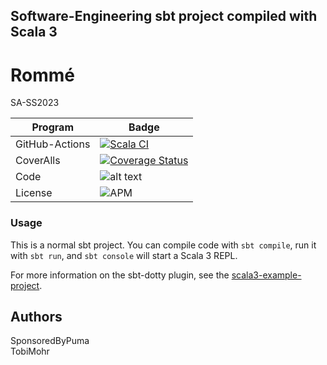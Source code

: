 ## Software-Engineering sbt project compiled with Scala 3
# Rommé
SA-SS2023<br>


Program  | Badge
--------|--------
GitHub-Actions | [![Scala CI](https://github.com/SponsoredByPuma/romme/actions/workflows/scala.yml/badge.svg)](https://github.com/SponsoredByPuma/romme/actions/workflows/scala.yml)
CoverAlls | [![Coverage Status](https://coveralls.io/repos/github/SponsoredByPuma/romme/badge.svg?branch=master)](https://coveralls.io/github/SponsoredByPuma/romme?branch=master)
Code | ![alt text](https://img.shields.io/github/languages/top/SponsoredByPuma/romme?color=red)
License | ![APM](https://img.shields.io/apm/l/vim-mode)

### Usage

This is a normal sbt project. You can compile code with `sbt compile`, run it with `sbt run`, and `sbt console` will start a Scala 3 REPL.

For more information on the sbt-dotty plugin, see the
[scala3-example-project](https://github.com/scala/scala3-example-project/blob/main/README.md).

## Authors
SponsoredByPuma<br>
TobiMohr
